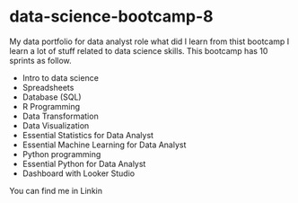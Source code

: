 # data-science-bootcamp-8
My data portfolio for data analyst role
what did I learn from thist bootcamp
I learn a lot of stuff related to data science skills. This bootcamp has 10 sprints as follow.
- Intro to data science
- Spreadsheets
- Database (SQL)
- R Programming
- Data Transformation
- Data Visualization
- Essential Statistics for Data Analyst
- Essential Machine Learning for Data Analyst
- Python programming
- Essential Python for Data Analyst
- Dashboard with Looker Studio

You can find me in Linkin
